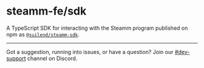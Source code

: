 # steamm-fe/sdk

A TypeScript SDK for interacting with the Steamm program published on npm as [`@suilend/steamm-sdk`](https://www.npmjs.com/package/@suilend/steamm-sdk).

---

Got a suggestion, running into issues, or have a question? Join our [#dev-support](https://discord.com/channels/1202984617087598622/1238023733403193385) channel on Discord.
